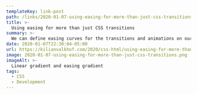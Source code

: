 ```yaml
---
templateKey: link-post
path: /links/2020-01-07-using-easing-for-more-than-just-css-transitions
title: >-
  Using easing for more than just CSS transitions
summary: >-
  We can define easing curves for the transitions and animations on our websites to give them a more natural and subtle feel. But it’s not just animations that benefit from easing curves. Any time there is a transition between two states an easing curve will make that feel more natural and less harsh.
date: 2020-01-07T22:30:04-05:00
url: https://kilianvalkhof.com/2020/css-html/using-easing-for-more-than-just-css-transitions/
image: 2020-01-07-using-easing-for-more-than-just-css-transitions.png
imageAlt: >-
  Linear gradient and easing gradient
tags:
  - CSS
  - Development
---
```

